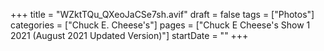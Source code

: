 +++
title = "WZktTQu_QXeoJaCSe7sh.avif"
draft = false
tags = ["Photos"]
categories = ["Chuck E. Cheese's"]
pages = ["Chuck E Cheese's Show 1 2021 (August 2021 Updated Version)"]
startDate = ""
+++
